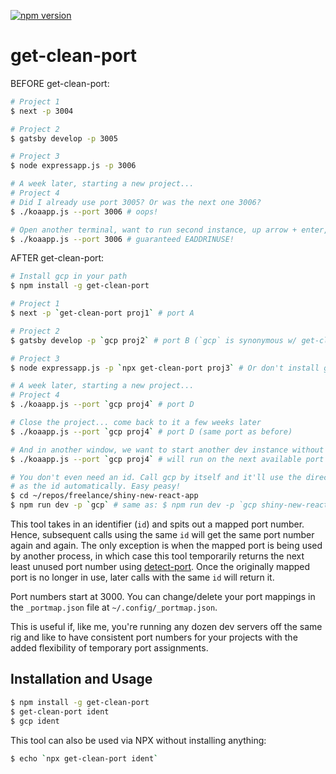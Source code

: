 [![npm version](https://badge.fury.io/js/get-clean-port.svg)](https://badge.fury.io/js/get-clean-port)

# get-clean-port

BEFORE get-clean-port:

```sh
# Project 1
$ next -p 3004

# Project 2
$ gatsby develop -p 3005

# Project 3
$ node expressapp.js -p 3006

# A week later, starting a new project...
# Project 4
# Did I already use port 3005? Or was the next one 3006?
$ ./koaapp.js --port 3006 # oops!

# Open another terminal, want to run second instance, up arrow + enter, and...
$ ./koaapp.js --port 3006 # guaranteed EADDRINUSE!
```

AFTER get-clean-port:

```sh
# Install gcp in your path
$ npm install -g get-clean-port

# Project 1
$ next -p `get-clean-port proj1` # port A

# Project 2
$ gatsby develop -p `gcp proj2` # port B (`gcp` is synonymous w/ get-clean-port)

# Project 3
$ node expressapp.js -p `npx get-clean-port proj3` # Or don't install gcp at all

# A week later, starting a new project...
# Project 4
$ ./koaapp.js --port `gcp proj4` # port D

# Close the project... come back to it a few weeks later
$ ./koaapp.js --port `gcp proj4` # port D (same port as before)

# And in another window, we want to start another dev instance without problems
$ ./koaapp.js --port `gcp proj4` # will run on the next available port

# You don't even need an id. Call gcp by itself and it'll use the directory name
# as the id automatically. Easy peasy!
$ cd ~/repos/freelance/shiny-new-react-app
$ npm run dev -p `gcp` # same as: $ npm run dev -p `gcp shiny-new-react-app`
```

This tool takes in an identifier (`id`) and spits out a mapped port number.
Hence, subsequent calls using the same `id` will get the same port number again
and again. The only exception is when the mapped port is being used by another
process, in which case this tool temporarily returns the next least unused port
number using [detect-port](https://github.com/node-modules/detect-port). Once
the originally mapped port is no longer in use, later calls with the same `id`
will return it.

Port numbers start at 3000. You can change/delete your port mappings in the
`_portmap.json` file at `~/.config/_portmap.json`.

This is useful if, like me, you're running any dozen dev servers off the same
rig and like to have consistent port numbers for your projects with the added
flexibility of temporary port assignments.

## Installation and Usage

```sh
$ npm install -g get-clean-port
$ get-clean-port ident
$ gcp ident
```

This tool can also be used via NPX without installing anything:

```sh
$ echo `npx get-clean-port ident`
```
